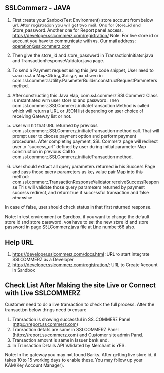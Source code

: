 
## SSLCommerz - JAVA

1. First create your Sanbox(Test Environment) store account from below url. After registration you will get two mail. One for Store_id and Store_password. Another one for Report panel access.	
	   https://developer.sslcommerz.com/registration/
	   Note: For live store id or account you have to communicate with us. Our mail address: operation@sslcommerz.com
2. Then give the store_id and store_password in TransactionInitiator.java and TransactionResponseValidator.java page. 

3. To send a Payment request using this java code snippet, User need to construct a Map<String,String>, as shown in com.ssl.commerz.Utility.ParameterBuilder.constructRequestParameters method.

4. After constructing this Java Map, com.ssl.commerz.SSLCommerz Class is instantiated with user store Id and password. Then com.ssl.commerz.SSLCommerz.initiateTransaction Method is called which will return a URL or JSON list depending on user choice of receiving Gateway list or not.
5. User will hit that URL returned by previous com.ssl.commerz.SSLCommerz.initiateTransaction method call. That will prompt user to choose payment option and perform payment procedures. After completing payment, SSL Commerz page will redirect user to “success_url” defined by user during initial parameter Map construction in previous Call to com.ssl.commerz.SSLCommerz.initiateTransaction method.
6. User should extract all query parameters returned in his Success Page and pass those query parameters as key value pair Map into this method: com.ssl.commerz.TransactionResponseValidator.receiveSuccessResponse 
This will validate those query parameters returned by payment success redirect, and return true if successful transaction and false otherwise.

In case of false, user should check status in that first returned response.


Note: In test environment or Sandbox, if you want to change the default store id and store password, you have to set the new store id and store password in page SSLCommerz.java file at Line number:66 also.

## Help URL
 1. https://developer.sslcommerz.com/docs.html :URL to start integrate SSLCOMMERZ as a Developer 
 2. https://developer.sslcommerz.com/registration/: URL to Create Account in Sandbox

## Check List After Making the site Live or Connect with Live SSLCOMMERZ
Customer need to do a live transaction to check the full process. After the transaction below things need to ensure

1. Transaction is showing successful in SSLCOMMERZ Panel (https://report.sslcommerz.com)
2. Transaction details are same in SSLCOMMERZ Panel (https://report.sslcommerz.com) and Customer site admin Panel.
3. Transaction amount is same in Issuer bank end.
4. In Transaction Details API Validated by Merchant is YES.

Note: In the gateway you may not found Banks. After getting live store id, it takes 10 to 15 working days to enable these. You may follow up your KAM(Key Account Manager).
